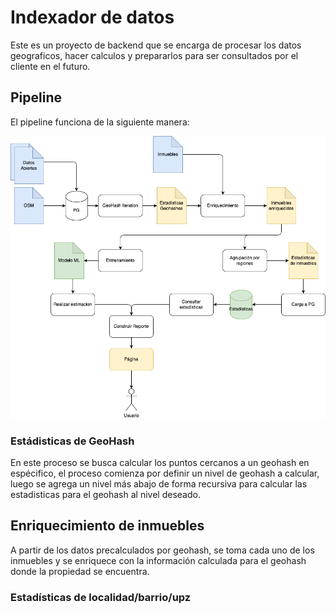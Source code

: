 # Indexador de datos
Este es un proyecto de backend que se encarga de procesar los datos geograficos, hacer calculos y prepararlos
para ser consultados por el cliente en el futuro.

## Pipeline

El pipeline funciona de la siguiente manera:

![Pipeline de procesamiento](docs/images/pipeline.png "Pipeline")

### Estádisticas de GeoHash

En este proceso se busca calcular los puntos cercanos a un geohash en espécifico, el proceso comienza por definir un nivel de geohash a calcular, luego se agrega un nivel más abajo de forma recursiva para calcular las estadisticas para el geohash al nivel deseado.


## Enriquecimiento de inmuebles

A partir de los datos precalculados por geohash, se toma cada uno de los inmuebles y se enriquece con la información calculada para el geohash donde la propiedad se encuentra.

### Estadísticas de localidad/barrio/upz



